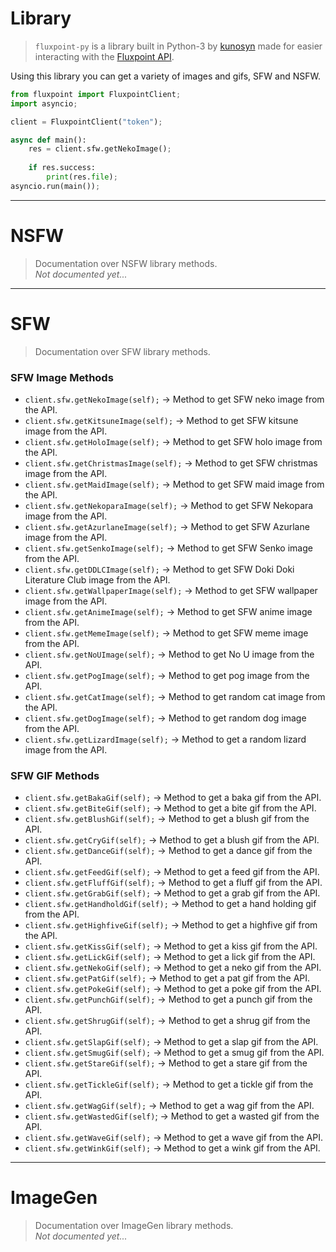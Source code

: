 <link rel="shortcut icon" type="image/x-icon" href="https://fluxpoint.dev/img/icons/fluxpoint.png">

# Library
> `fluxpoint-py` is a library built in Python-3 by [kunosyn](https://github.com/kunosyn) made for easier interacting with the [Fluxpoint API](https://bluedocs.page/fluxpoint-api/).

Using this library you can get a variety of images and gifs, SFW and NSFW.

```python
from fluxpoint import FluxpointClient;
import asyncio;

client = FluxpointClient("token");

async def main():
    res = client.sfw.getNekoImage();
    
    if res.success:
        print(res.file);
asyncio.run(main());
```

---

# NSFW
> Documentation over NSFW library methods. \
*Not documented yet...*

---

# SFW
> Documentation over SFW library methods.


### SFW Image Methods


* `client.sfw.getNekoImage(self);` -> Method to get SFW neko image from the API. 
* `client.sfw.getKitsuneImage(self);` -> Method to get SFW kitsune image from the API. 
* `client.sfw.getHoloImage(self);` -> Method to get SFW holo image from the API. 
* `client.sfw.getChristmasImage(self);` -> Method to get SFW christmas image from the API. 
* `client.sfw.getMaidImage(self);` -> Method to get SFW maid image from the API. 
* `client.sfw.getNekoparaImage(self);` -> Method to get SFW Nekopara image from the API. 
* `client.sfw.getAzurlaneImage(self);` -> Method to get SFW Azurlane image from the API. 
* `client.sfw.getSenkoImage(self);` -> Method to get SFW Senko image from the API. 
* `client.sfw.getDDLCImage(self);` -> Method to get SFW Doki Doki Literature Club image from the API. 
* `client.sfw.getWallpaperImage(self);` -> Method to get SFW wallpaper image from the API. 
* `client.sfw.getAnimeImage(self);` -> Method to get SFW anime image from the API. 
* `client.sfw.getMemeImage(self);` -> Method to get SFW meme image from the API. 
* `client.sfw.getNoUImage(self);` -> Method to get No U image from the API. 
* `client.sfw.getPogImage(self);` -> Method to get pog image from the API. 
* `client.sfw.getCatImage(self);` -> Method to get random cat image from the API. 
* `client.sfw.getDogImage(self);` -> Method to get random dog image from the API. 
* `client.sfw.getLizardImage(self);` -> Method to get a random lizard image from the API. 


### SFW GIF Methods


* `client.sfw.getBakaGif(self);` -> Method to get a baka gif from the API.
* `client.sfw.getBiteGif(self);` -> Method to get a bite gif from the API.
* `client.sfw.getBlushGif(self);` -> Method to get a blush gif from the API.
* `client.sfw.getCryGif(self);` -> Method to get a blush gif from the API.
* `client.sfw.getDanceGif(self);` -> Method to get a dance gif from the API.
* `client.sfw.getFeedGif(self);` -> Method to get a feed gif from the API.
* `client.sfw.getFluffGif(self);` -> Method to get a fluff gif from the API.
* `client.sfw.getGrabGif(self);` -> Method to get a grab gif from the API.
* `client.sfw.getHandholdGif(self);` -> Method to get a hand holding gif from the API.
* `client.sfw.getHighfiveGif(self);` -> Method to get a highfive gif from the API.
* `client.sfw.getKissGif(self);` -> Method to get a kiss gif from the API.
* `client.sfw.getLickGif(self);` -> Method to get a lick gif from the API.
* `client.sfw.getNekoGif(self);` -> Method to get a neko gif from the API.
* `client.sfw.getPatGif(self);` -> Method to get a pat gif from the API.
* `client.sfw.getPokeGif(self);` -> Method to get a poke gif from the API.
* `client.sfw.getPunchGif(self);` -> Method to get a punch gif from the API.
* `client.sfw.getShrugGif(self);` -> Method to get a shrug gif from the API.
* `client.sfw.getSlapGif(self);` -> Method to get a slap gif from the API.
* `client.sfw.getSmugGif(self);` -> Method to get a smug gif from the API.
* `client.sfw.getStareGif(self);` -> Method to get a stare gif from the API.
* `client.sfw.getTickleGif(self);` -> Method to get a tickle gif from the API.
* `client.sfw.getWagGif(self);` -> Method to get a wag gif from the API.
* `client.sfw.getWastedGif(self)`; -> Method to get a wasted gif from the API.
* `client.sfw.getWaveGif(self);` -> Method to get a wave gif from the API.
* `client.sfw.getWinkGif(self);` -> Method to get a wink gif from the API.

---

# ImageGen
> Documentation over ImageGen library methods. \
*Not documented yet...*
